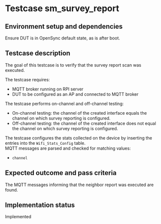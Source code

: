 # Testcase sm_survey_report

## Environment setup and dependencies

Ensure DUT is in OpenSync default state, as is after boot.

## Testcase description

The goal of this testcase is to verify that the survey report scan was
executed.

The testcase requires:

- MQTT broker running on RPI server
- DUT to be configured as an AP and connected to MQTT broker

The testcase performs on-channel and off-channel testing:

- On-channel testing: the channel of the created interface equals the channel
on which survey reporting is configured.
- Off-channel testing: the channel of the created interface does not equal
the channel on which survey reporting is configured.

The testcase configures the stats collected on the device by inserting the
entries into the `Wifi_Stats_Config` table.\
MQTT messages are parsed and checked for matching values:

- `channel`

## Expected outcome and pass criteria

The MQTT messages informing that the neighbor report was executed are found.

## Implementation status

Implemented
